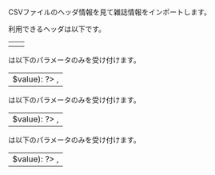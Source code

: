 ## <?php echo __('Import Journals'); ?>

CSVファイルのヘッダ情報を見て雑誌情報をインポートします。

利用できるヘッダは以下です。

<table class="table table-striped table-bordered table-condensed">
<?php foreach($schema as $field): ?>
<tr>
<th>
<?php if(in_array($field, array('title'))): ?>
<?php echo __('Journal Title'); ?>
<?php else: ?>
<?php echo __(Inflector::humanize($field)); ?>
<?php endif; ?>
<?php if(in_array($field, array('title'))): ?>
<span class="label label-important"><?php echo __('Required'); ?></span>
<?php endif; ?>
</th>
<td>
<?php echo $field; ?>
</td>
</tr>
<?php endforeach; ?>
</table>

<?php echo __('Publisher Policy'); ?>は以下のパラメータのみを受け付けます。
<table class="table table-striped table-bordered table-condensed">
<tr>
<td>
<?php foreach(Configure::read('Article.policy_colors') as $key => $value): ?>
<?php echo $key; ?>,
<?php endforeach; ?>
</td>
</tr>
</table>

<?php echo __('Publisher Open File Version'); ?>は以下のパラメータのみを受け付けます。
<table class="table table-striped table-bordered table-condensed">
<tr>
<td>
<?php foreach(Configure::read('Article.publisher_open_file_versions') as $key => $value): ?>
<?php echo $key; ?>,
<?php endforeach; ?>
</td>
</tr>
</table>

<?php echo __('Publisher Request Method'); ?>は以下のパラメータのみを受け付けます。
<table class="table table-striped table-bordered table-condensed">
<tr>
<td>
<?php foreach(Configure::read('Article.request_methods') as $key => $value): ?>
<?php echo $key; ?>,
<?php endforeach; ?>
</td>
</tr>
</table>

